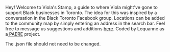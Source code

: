 Hey! Welcome to Viola's Stamp, a guide to where Viola might've gone to support Black businesses in Toronto. The idea for this was inspired by a conversation in the Black Toronto Facebook group. Locations can be added to the community map by simply entering an address in the search bar. Feel free to message us suggestions and additions <a href="https://www.mypaere.com/contact-us">here</a>. 
Coded by Lequanne as a<a href="https://www.mypaere.com"> PAERE</a> project.

The .json file should not need to be changed. 
